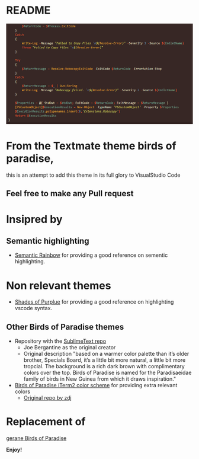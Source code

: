 README
==

![Screenshot](/screenshot.PNG)

From the Textmate theme birds of paradise, 
==
this is an attempt to add this theme in its full glory to VisualStudio Code

Feel free to make any Pull request
--

Insipred by
==

Semantic highlighting
--
- [Semantic Rainbow](https://github.com/Thertzlor/semantic-rainbow/) for providing a good reference on sementic highlighting.

Non relevant themes
==
- [Shades of Purplue](https://github.com/ahmadawais/shades-of-purple-vscode) for providing a good reference on highlighting vscode syntax.

Other Birds of Paradise themes
--
- Repository with the [SublimeText repo](https://github.com/Colorsublime)
    - Joe Bergantine as the original creator
    - Original description "based on a warmer color palette than it’s older brother, Specials Board, it’s a little bit more natural, a little bit more tropcial. The background is a rich dark brown with complimentary colors over the top. Birds of Paradise is named for the Paradisaeidae family of birds in New Guinea from which it draws inspiration."
- [Birds of Paradise iTerm2 color scheme](https://github.com/mbadolato/iTerm2-Color-Schemes) for providing extra relevant colors 
   - [Original repo by zdj](https://github.com/zdj/themes/tree/master/iterm2)

Replacement of
==
[gerane Birds of Paradise](https://github.com/gerane/VSCodeThemes/tree/master/gerane.Theme-Birds_of_Paradise)


**Enjoy!**
